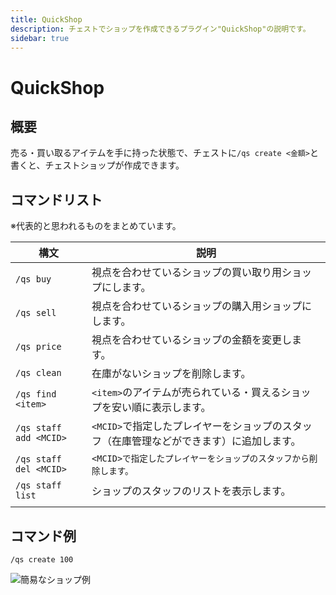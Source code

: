 ```yaml
---
title: QuickShop
description: チェストでショップを作成できるプラグイン"QuickShop"の説明です。
sidebar: true
---
```


# QuickShop

## 概要

売る・買い取るアイテムを手に持った状態で、チェストに`/qs create <金額>`と書くと、チェストショップが作成できます。

## コマンドリスト

※代表的と思われるものをまとめています。

|構文|説明|
|---|---|
|`/qs buy`|視点を合わせているショップの買い取り用ショップにします。|
|`/qs sell`|視点を合わせているショップの購入用ショップにします。|
|`/qs price`|視点を合わせているショップの金額を変更します。|
|`/qs clean`|在庫がないショップを削除します。|
|`/qs find <item>`|`<item>`のアイテムが売られている・買えるショップを安い順に表示します。|
|`/qs staff add <MCID>`|`<MCID>`で指定したプレイヤーをショップのスタッフ（在庫管理などができます）に追加します。|
|`/qs staff del <MCID>`|`<MCID>で指定したプレイヤーをショップのスタッフから削除します。`|
|`/qs staff list`|ショップのスタッフのリストを表示します。|
|||

## コマンド例

`/qs create 100`

![簡易なショップ例](https://i.imgur.com/2z8Wfe6.png)
